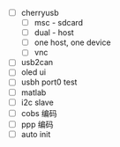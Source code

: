 * [ ] cherryusb
  * [ ] msc - sdcard
  * [ ] dual - host
  * [ ] one host, one device
  * [ ] vnc
* [ ] usb2can
* [ ] oled ui
* [ ] usbh port0 test
* [ ] matlab
* [ ] i2c slave
* [ ] cobs 编码
* [ ] ppp 编码
* [ ] auto init